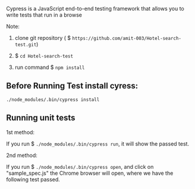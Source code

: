 Cypress is a JavaScript end-to-end testing framework that allows you to write tests that run in a browse

Note:

1. clone git repository ( $ `https://github.com/amit-003/Hotel-search-test.git`)

2. $ `cd Hotel-search-test`

3. run command 
   $ `npm install`



  
## Before Running Test install cyress: 
   
   `./node_modules/.bin/cypress install`

## Running unit tests
1st method:

If you run $ `./node_modules/.bin/cypress run`, it will show the passed test.


2nd method:

If you run $ `./node_modules/.bin/cypress open`, and click on "sample_spec.js" the Chrome browser will open, where we have the following test passed.
